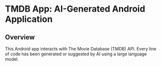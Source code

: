 # TMDB App: AI-Generated Android Application

## Overview

This Android app interacts with The Movie Database (TMDB) API. Every line of code has been generated or suggested by AI using a large language model.